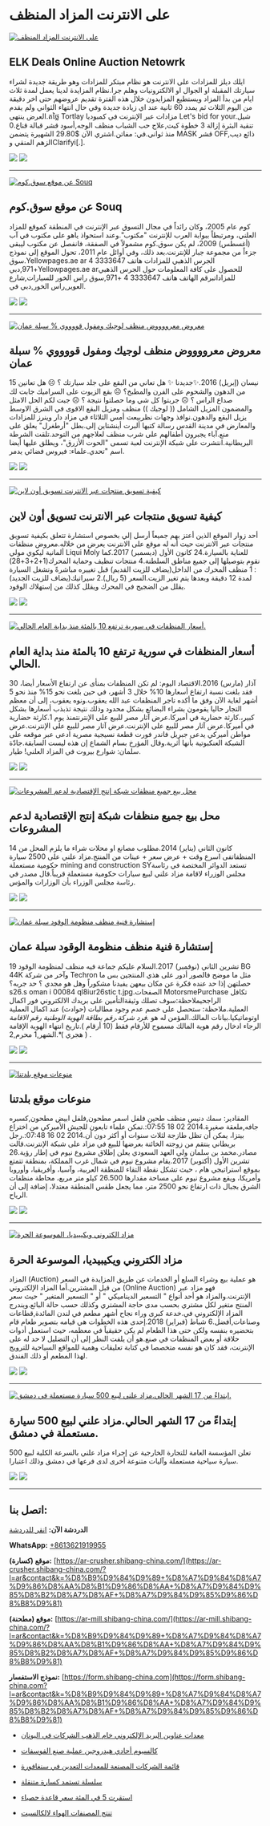 # على الانترنت المزاد المنظف

<a href="https://swt.shibang-china.com/?l=ar&img&k=%D8%B9%D9%84%D9%89+%D8%A7%D9%84%D8%A7%D9%86%D8%AA%D8%B1%D9%86%D8%AA+%D8%A7%D9%84%D9%85%D8%B2%D8%A7%D8%AF+%D8%A7%D9%84%D9%85%D9%86%D8%B8%D9%81" target="_blank">![على الانترنت المزاد المنظف](http://static.shibang-china.com/all-800x300/1247.jpg)</a>

## ELK Deals Online Auction Netowrk
ايلك ديلز للمزادات على الانترنت هو نظام مبتكر للمزادات وهو طريقة جديدة لشراء سيارتك المقبلة او الجوال او الالكترونيات وهلم جرا.نظام المزايدة لدينا يعمل لمدة ثلاث ايام من بدأ المزاد ويستطيع المزايدون خلال هذه الفترة تقديم عروضهم حتى اخر دقيقة من اليوم الثلاث ثم يمدد 60 ثانية عند اي زيادة جديدة وفي حال انتهاء الثواني ولم يقدم العرض ينتهي.តថ្លៃ Tortlay مزادات عبر الإنترنت في كمبوديا Let&#39;s bid for your.شيل تنقية البثرة إزالة 3 خطوة كيت,علاج حب الشباب منظف الوجه,أسود قشر قبالة قناع.0 منذ ثوانى.في: مفاتن.اشتري الآن $29.80 الشهيرة يتضمن MASK قشر OFF,ذائع ديب الزهم المنقي وClarifyi[.].


<a href="https://whatsapp.shibangsoft.com/WhatsApp.php" target="_blank" title="WhatsApp">![](http://static.shibang-china.com/icon/whatsapp.png)</a> <a href="https://swt.shibang-china.com/?l=ar&icon&k=%D8%B9%D9%84%D9%89+%D8%A7%D9%84%D8%A7%D9%86%D8%AA%D8%B1%D9%86%D8%AA+%D8%A7%D9%84%D9%85%D8%B2%D8%A7%D8%AF+%D8%A7%D9%84%D9%85%D9%86%D8%B8%D9%81" target="_blank">![](http://static.shibang-china.com/icon/chat-ar.png)</a>

---

<a href="https://swt.shibang-china.com/?l=ar&img&k=%D8%B9%D9%84%D9%89+%D8%A7%D9%84%D8%A7%D9%86%D8%AA%D8%B1%D9%86%D8%AA+%D8%A7%D9%84%D9%85%D8%B2%D8%A7%D8%AF+%D8%A7%D9%84%D9%85%D9%86%D8%B8%D9%81" target="_blank">![عن موقع سوق.كوم Souq](http://static.shibang-china.com/all-800x300/1100.jpg)</a>

## عن موقع سوق.كوم Souq
كوم عام 2005، وكان رائداً في مجال التسوق عبر الإنترنت في المنطقة كموقع للمزاد العلني، ومرتبطاً ببوابة العرب للإنترنت &quot;مكتوب&quot;.وعند استحواذ ياهو على مكتوب في آب (أغسطس) 2009، لم يكن سوق.كوم مشمولاً في الصفقة، فانفصل عن مكتوب ليبقى جزءاً من مجموعة جبار للإنترنت.بعد ذلك، وفي أوائل عام 2011، تحول الموقع إلى نموذج سوق.Yellowpages.ae ar الجرس الذهبي للمزادات هاتف 3333647 4 +971,دبيYellowpages.ae arللحصول على كافة المعلومات حول الجرس الذهبي للمزاداتبرقم الهاتف هاتف 3333647 4 +971,سوق راس الخور للسيارات,شارع العوير,راس الخور,دبي في.


<a href="https://whatsapp.shibangsoft.com/WhatsApp.php" target="_blank" title="WhatsApp">![](http://static.shibang-china.com/icon/whatsapp.png)</a> <a href="https://swt.shibang-china.com/?l=ar&icon&k=%D8%B9%D9%84%D9%89+%D8%A7%D9%84%D8%A7%D9%86%D8%AA%D8%B1%D9%86%D8%AA+%D8%A7%D9%84%D9%85%D8%B2%D8%A7%D8%AF+%D8%A7%D9%84%D9%85%D9%86%D8%B8%D9%81" target="_blank">![](http://static.shibang-china.com/icon/chat-ar.png)</a>

---

<a href="https://swt.shibang-china.com/?l=ar&img&k=%D8%B9%D9%84%D9%89+%D8%A7%D9%84%D8%A7%D9%86%D8%AA%D8%B1%D9%86%D8%AA+%D8%A7%D9%84%D9%85%D8%B2%D8%A7%D8%AF+%D8%A7%D9%84%D9%85%D9%86%D8%B8%D9%81" target="_blank">![معروض معرووووض منظف لوجيك ومفول قووووي % سبلة عمان](http://static.shibang-china.com/all-800x300/500.jpg)</a>

## معروض معرووووض منظف لوجيك ومفول قووووي % سبلة عمان
15 نيسان (إبريل) 2016.✨جديدنا ✨ هل تعاني من البقع على جلد سيارتك ؟ ☹ هل تعانين من الدهون والشحوم على الفرن والمطبخ؟ ☹ بقع الزيوت على السراميك جابت لك صداع الراس ؟ ☹ جربتوا كل شي وما حصلتوا نتيجة ؟ ☹ جبت لكم الحل الامثل والمضمون المزيل الشامل (( لوجيك )) منظف ومزيل البقع الاقوى في الشرق الاوسط يزيل البقع والدهون.نوافذ وجهات نظربيعت أمس الثلاثاء في مزاد دار وينرز للمزادات والمعارض في مدينة القدس رسالة كتبها ألبرت أينشتاين إلى.بطل &quot;أرطغرل&quot; يعلق على منع.آباء يجبرون أطفالهم على شرب منظف لعلاجهم من التوحد.تلقت الشرطة البريطانية.انتشرت على شبكة الإنترنت لعبة تسمى &quot;الحوت الأزرق&quot;، ويطلق عليها أيضا اسم &quot;تحدي.علماء: فيروس فضائي يدمر.


<a href="https://whatsapp.shibangsoft.com/WhatsApp.php" target="_blank" title="WhatsApp">![](http://static.shibang-china.com/icon/whatsapp.png)</a> <a href="https://swt.shibang-china.com/?l=ar&icon&k=%D8%B9%D9%84%D9%89+%D8%A7%D9%84%D8%A7%D9%86%D8%AA%D8%B1%D9%86%D8%AA+%D8%A7%D9%84%D9%85%D8%B2%D8%A7%D8%AF+%D8%A7%D9%84%D9%85%D9%86%D8%B8%D9%81" target="_blank">![](http://static.shibang-china.com/icon/chat-ar.png)</a>

---

<a href="https://swt.shibang-china.com/?l=ar&img&k=%D8%B9%D9%84%D9%89+%D8%A7%D9%84%D8%A7%D9%86%D8%AA%D8%B1%D9%86%D8%AA+%D8%A7%D9%84%D9%85%D8%B2%D8%A7%D8%AF+%D8%A7%D9%84%D9%85%D9%86%D8%B8%D9%81" target="_blank">![كيفية تسويق منتجات عبر الانترنت تسويق أون لاين](http://static.shibang-china.com/all-800x300/1075.jpg)</a>

## كيفية تسويق منتجات عبر الانترنت تسويق أون لاين
أحد زوار الموقع الذين أعتز بهم جميعاً أرسل إلي بخصوص استشارة تتعلق بكيفية تسويق منتجات عبر الانترنت حيث أنه له موقع على الانترنت يعرض من خلاله.معروض منظفات ألمانية ليكوي مولي Liqui Moly للعناية بالسيارة.24 كانون الأول (ديسمبر) 2017.كما نقوم بتوصيلها إلى جميع مناطق السلطنة.4 منتجات تنظيف وحماية المحرك(1+2+3+28) : 1 منظف المحرك من الداخل(يضاف للزيت القديم) قبل تغييره مباشرةً وتشغل السيارة لمدة 12 دقيقة وبعدها يتم تغير الزيت.السعر (5 ريال).2 سيراتيك(يضاف للزيت الجديد) يقلل من الضجيج في المحرك ويقلل كذلك من إستهلاك الوقود.


<a href="https://whatsapp.shibangsoft.com/WhatsApp.php" target="_blank" title="WhatsApp">![](http://static.shibang-china.com/icon/whatsapp.png)</a> <a href="https://swt.shibang-china.com/?l=ar&icon&k=%D8%B9%D9%84%D9%89+%D8%A7%D9%84%D8%A7%D9%86%D8%AA%D8%B1%D9%86%D8%AA+%D8%A7%D9%84%D9%85%D8%B2%D8%A7%D8%AF+%D8%A7%D9%84%D9%85%D9%86%D8%B8%D9%81" target="_blank">![](http://static.shibang-china.com/icon/chat-ar.png)</a>

---

<a href="https://swt.shibang-china.com/?l=ar&img&k=%D8%B9%D9%84%D9%89+%D8%A7%D9%84%D8%A7%D9%86%D8%AA%D8%B1%D9%86%D8%AA+%D8%A7%D9%84%D9%85%D8%B2%D8%A7%D8%AF+%D8%A7%D9%84%D9%85%D9%86%D8%B8%D9%81" target="_blank">![أسعار المنظفات في سورية ترتفع 10 بالمئة منذ بداية العام الحالي.](http://static.shibang-china.com/all-800x300/1373.jpg)</a>

## أسعار المنظفات في سورية ترتفع 10 بالمئة منذ بداية العام الحالي.
30 آذار (مارس) 2016.الاقتصاد اليوم: لم تكن المنظفات بمنأى عن ارتفاع الأسعار أيضا، فقد بلغت نسبة ارتفاع أسعارها 10% خلال 3 أشهر، في حين بلغت نحو 15% منذ نحو 5 أشهر لغاية الآن وفق ما أكده تاجر المنظفات عبد الله يعقوب.ونوه يعقوب، إلى أن معظم التجار حاليا يقومون بشراء البضائع بشكل محدود وذلك نتيجة تذبذب أسعارها بشكل كبير،.كارثة حضارية في أميركا.عرض آثار مصر للبيع على الإنترنتمنذ يوم 1.كارثة حضارية في أميركا.عرض آثار مصر للبيع على الإنترنت.عرض آثار مصر للبيع على الإنترنت.عرض مواطن أميركي يدعى جبريل فاندر فورت قطعة نسيجية مصرية ادعى عبر موقعه على الشبكة العنكبوتية بأنها أثرية.وقال المؤرخ بسام الشماع إن هذه ليست السابقة.جادّة سلمان: شوارع بيروت في المزاد العلني! طیار.


<a href="https://whatsapp.shibangsoft.com/WhatsApp.php" target="_blank" title="WhatsApp">![](http://static.shibang-china.com/icon/whatsapp.png)</a> <a href="https://swt.shibang-china.com/?l=ar&icon&k=%D8%B9%D9%84%D9%89+%D8%A7%D9%84%D8%A7%D9%86%D8%AA%D8%B1%D9%86%D8%AA+%D8%A7%D9%84%D9%85%D8%B2%D8%A7%D8%AF+%D8%A7%D9%84%D9%85%D9%86%D8%B8%D9%81" target="_blank">![](http://static.shibang-china.com/icon/chat-ar.png)</a>

---

<a href="https://swt.shibang-china.com/?l=ar&img&k=%D8%B9%D9%84%D9%89+%D8%A7%D9%84%D8%A7%D9%86%D8%AA%D8%B1%D9%86%D8%AA+%D8%A7%D9%84%D9%85%D8%B2%D8%A7%D8%AF+%D8%A7%D9%84%D9%85%D9%86%D8%B8%D9%81" target="_blank">![محل بيع جميع منظفات شبكة إنتج الإقتصادية لدعم المشروعات](http://static.shibang-china.com/all-800x300/907.jpg)</a>

## محل بيع جميع منظفات شبكة إنتج الإقتصادية لدعم المشروعات
14 كانون الثاني (يناير) 2014.مطلوب مصانع او محلات شراء ما يلزم المحل من المنظفاتفى اسرع وقت + عرض سعر + عينات من المنتج.مزاد علني على 2500 سيارة حكومية مستعملة mining and construction SYتستعد الدوائر المختصة في رئاسة مجلس الوزراء لاقامة مزاد علني لبيع سيارات حكومية مستعملة قريباً.قال مصدر في رئاسة مجلس الوزراء بأن الوزارات والمؤس.


<a href="https://whatsapp.shibangsoft.com/WhatsApp.php" target="_blank" title="WhatsApp">![](http://static.shibang-china.com/icon/whatsapp.png)</a> <a href="https://swt.shibang-china.com/?l=ar&icon&k=%D8%B9%D9%84%D9%89+%D8%A7%D9%84%D8%A7%D9%86%D8%AA%D8%B1%D9%86%D8%AA+%D8%A7%D9%84%D9%85%D8%B2%D8%A7%D8%AF+%D8%A7%D9%84%D9%85%D9%86%D8%B8%D9%81" target="_blank">![](http://static.shibang-china.com/icon/chat-ar.png)</a>

---

<a href="https://swt.shibang-china.com/?l=ar&img&k=%D8%B9%D9%84%D9%89+%D8%A7%D9%84%D8%A7%D9%86%D8%AA%D8%B1%D9%86%D8%AA+%D8%A7%D9%84%D9%85%D8%B2%D8%A7%D8%AF+%D8%A7%D9%84%D9%85%D9%86%D8%B8%D9%81" target="_blank">![إستشارة فنية منظف منظومة الوقود سبلة عمان](http://static.shibang-china.com/all-800x300/1483.jpg)</a>

## إستشارة فنية منظف منظومة الوقود سبلة عمان
19 تشرين الثاني (نوفمبر) 2017.السلام عليكم جماعة فيه منظف لمنظومة الوقود BG 44K وآخر من شركة Techron مثل ما موضح فالصور أدور على هذي المنتجين بس ما حصلتهن إذا حد عنده فكرة عن مكان بيعهن يفيدنا مشكوراً وهل هو مجدي ؟ حد جربه؟ s26.s oman i 00084 ql8iur26stic t.jpg.الصفحات MotorsmePurchase تكافل الراجحيملاحظة:سوف تصلك وثيقةالتأمين على بريدك الالكتروني فور اكمال العملية.ملاحظة: ستحصل على خصم عدم وجود مطالبات (حوادث) عند اكمال العملية اوتوماتيكيا.بيانات المالك.المؤمن له هو *.فرد شركة.رقم بطاقة الهوية الوطنية رقم الاقامة* الرجاء ادخال رقم هوية المالك مسموح للأرقام فقط (10 أرقام ).تاريخ انتهاء الهوية الإقامة ( هجري )*.الشهر,1 محرم,2 .


<a href="https://whatsapp.shibangsoft.com/WhatsApp.php" target="_blank" title="WhatsApp">![](http://static.shibang-china.com/icon/whatsapp.png)</a> <a href="https://swt.shibang-china.com/?l=ar&icon&k=%D8%B9%D9%84%D9%89+%D8%A7%D9%84%D8%A7%D9%86%D8%AA%D8%B1%D9%86%D8%AA+%D8%A7%D9%84%D9%85%D8%B2%D8%A7%D8%AF+%D8%A7%D9%84%D9%85%D9%86%D8%B8%D9%81" target="_blank">![](http://static.shibang-china.com/icon/chat-ar.png)</a>

---

<a href="https://swt.shibang-china.com/?l=ar&img&k=%D8%B9%D9%84%D9%89+%D8%A7%D9%84%D8%A7%D9%86%D8%AA%D8%B1%D9%86%D8%AA+%D8%A7%D9%84%D9%85%D8%B2%D8%A7%D8%AF+%D8%A7%D9%84%D9%85%D9%86%D8%B8%D9%81" target="_blank">![منوعات موقع بلدتنا](http://static.shibang-china.com/all-800x300/1220.jpg)</a>

## منوعات موقع بلدتنا
المقادير: سمك دنيس منظف طحين فلفل اسمر مطحون,فلفل ابيض مطحون,كسبره جافه,ملعقة صغيرة.2014 02 18 07:55:.تمكن علماء تابعون للجيش الأميركي من اختراع بيتزا، يمكن أن تظل طازجة لثلاث سنوات أو أكثر دون أن.2014 02 16 07:48:.رجل بريطاني ينتقم من زوجته الخائنة بعرضها للبيع في مزاد على شبكة الإنترنت.قالت مصادر.محمد بن سلمان ولي العهد السعودي يعلن إطلاق مشروع نيوم في إطار رؤية.26 تشرين الأول (أكتوبر) 2017.يقام مشروع نيوم في شمال غرب المملكة، بمنطقة تتمتع بموقع استراتيجي هام ، حيث تشكل نقطة التقاء للمنطقة العربية، وآسيا، وأفريقيا، وأوروبا وأمريكا، ويقع مشروع نيوم على مساحة مقدارها 26.500 كيلو متر مربع، محاطة منظفات الشرق بجبال ذات ارتفاع نحو 2500 متر، مما يجعل طقس المنطقة معتدلا، إضافة إلى أن الرياح.


<a href="https://whatsapp.shibangsoft.com/WhatsApp.php" target="_blank" title="WhatsApp">![](http://static.shibang-china.com/icon/whatsapp.png)</a> <a href="https://swt.shibang-china.com/?l=ar&icon&k=%D8%B9%D9%84%D9%89+%D8%A7%D9%84%D8%A7%D9%86%D8%AA%D8%B1%D9%86%D8%AA+%D8%A7%D9%84%D9%85%D8%B2%D8%A7%D8%AF+%D8%A7%D9%84%D9%85%D9%86%D8%B8%D9%81" target="_blank">![](http://static.shibang-china.com/icon/chat-ar.png)</a>

---

<a href="https://swt.shibang-china.com/?l=ar&img&k=%D8%B9%D9%84%D9%89+%D8%A7%D9%84%D8%A7%D9%86%D8%AA%D8%B1%D9%86%D8%AA+%D8%A7%D9%84%D9%85%D8%B2%D8%A7%D8%AF+%D8%A7%D9%84%D9%85%D9%86%D8%B8%D9%81" target="_blank">![مزاد الكتروني ويكيبيديا، الموسوعة الحرة](http://static.shibang-china.com/all-800x300/922.jpg)</a>

## مزاد الكتروني ويكيبيديا، الموسوعة الحرة
المزاد (Auction) هو عملية بيع وشراء السلع أو الخدمات عن طريق المزايدة في السعر من قبل المشترين.أما المزاد الإلكتروني (Online Auction) فهو مزاد عبر الإنترنت.والمزاد هو أحد أنواع &quot; التسعير الديناميكي &quot; أو &quot; التسعير المتغير &quot; حيث سعر المنتج متغير لكل مشتري بحسب مدى حاجة المشتري وكذلك حسب حالة البائع.ويندرج المزاد الإلكتروني في.خدعة كبرى وراء نجاح أشهر مطعم في لندن المائدة,قطاعات وصناعات,أفضل.6 شباط (فبراير) 2018.إحدى هذه الخطوات هي قيامه بتصوير طعام قام بتحضيره بنفسه ولكن حتى هذا الطعام لم يكن حقيقياً في معظمه، حيث استعمل أدوات حلاقة أو بعض المنظفات في صنع.هو أن يلفت النظر إلى أن التضليل لا حد له على الإنترنت، فقد كان هو نفسه متخصصا في كتابة تعليقات وهمية للمواقع السياحية للترويج لهذا المطعم أو ذلك الفندق.


<a href="https://whatsapp.shibangsoft.com/WhatsApp.php" target="_blank" title="WhatsApp">![](http://static.shibang-china.com/icon/whatsapp.png)</a> <a href="https://swt.shibang-china.com/?l=ar&icon&k=%D8%B9%D9%84%D9%89+%D8%A7%D9%84%D8%A7%D9%86%D8%AA%D8%B1%D9%86%D8%AA+%D8%A7%D9%84%D9%85%D8%B2%D8%A7%D8%AF+%D8%A7%D9%84%D9%85%D9%86%D8%B8%D9%81" target="_blank">![](http://static.shibang-china.com/icon/chat-ar.png)</a>

---

<a href="https://swt.shibang-china.com/?l=ar&img&k=%D8%B9%D9%84%D9%89+%D8%A7%D9%84%D8%A7%D9%86%D8%AA%D8%B1%D9%86%D8%AA+%D8%A7%D9%84%D9%85%D8%B2%D8%A7%D8%AF+%D8%A7%D9%84%D9%85%D9%86%D8%B8%D9%81" target="_blank">![إبتداءً من 17 الشهر الحالي.مزاد علني لبيع 500 سيارة مستعملة في دمشق.](http://static.shibang-china.com/all-800x300/1444.jpg)</a>

## إبتداءً من 17 الشهر الحالي.مزاد علني لبيع 500 سيارة مستعملة في دمشق.
تعلن المؤسسة العامة للتجارة الخارجية عن إجراء مزاد علني بالسرعة الكلية لبيع 500 سيارة سياحية مستعملة وآليات متنوعة أخرى لدى فرعها في دمشق وذلك اعتبارا.

<a href="https://whatsapp.shibangsoft.com/WhatsApp.php" target="_blank" title="WhatsApp">![](http://static.shibang-china.com/icon/whatsapp.png)</a> <a href="https://swt.shibang-china.com/?l=ar&icon&k=%D8%B9%D9%84%D9%89+%D8%A7%D9%84%D8%A7%D9%86%D8%AA%D8%B1%D9%86%D8%AA+%D8%A7%D9%84%D9%85%D8%B2%D8%A7%D8%AF+%D8%A7%D9%84%D9%85%D9%86%D8%B8%D9%81" target="_blank">![](http://static.shibang-china.com/icon/chat-ar.png)</a>

---
## اتصل بنا:

**الدردشة الآن:** [انقر للدردشة](https://swt.shibang-china.com?l=ar&contact&k=%D8%B9%D9%84%D9%89+%D8%A7%D9%84%D8%A7%D9%86%D8%AA%D8%B1%D9%86%D8%AA+%D8%A7%D9%84%D9%85%D8%B2%D8%A7%D8%AF+%D8%A7%D9%84%D9%85%D9%86%D8%B8%D9%81)

**WhatsApp:**  [+8613621919955](https://whatsapp.shibangsoft.com/WhatsApp.php)

**موقع (كسارة):** [https://ar-crusher.shibang-china.com/](https://ar-crusher.shibang-china.com/?l=ar&contact&k=%D8%B9%D9%84%D9%89+%D8%A7%D9%84%D8%A7%D9%86%D8%AA%D8%B1%D9%86%D8%AA+%D8%A7%D9%84%D9%85%D8%B2%D8%A7%D8%AF+%D8%A7%D9%84%D9%85%D9%86%D8%B8%D9%81)

**موقع (مطحنة):** [https://ar-mill.shibang-china.com/](https://ar-mill.shibang-china.com/?l=ar&contact&k=%D8%B9%D9%84%D9%89+%D8%A7%D9%84%D8%A7%D9%86%D8%AA%D8%B1%D9%86%D8%AA+%D8%A7%D9%84%D9%85%D8%B2%D8%A7%D8%AF+%D8%A7%D9%84%D9%85%D9%86%D8%B8%D9%81)

**نموذج الاستفسار:** [https://form.shibang-china.com](https://form.shibang-china.com?l=ar&contact&k=%D8%B9%D9%84%D9%89+%D8%A7%D9%84%D8%A7%D9%86%D8%AA%D8%B1%D9%86%D8%AA+%D8%A7%D9%84%D9%85%D8%B2%D8%A7%D8%AF+%D8%A7%D9%84%D9%85%D9%86%D8%B8%D9%81)

* [معدات عناوين البريد الإلكتروني خام الذهب الشركات في اليونان](../30/%D9%85%D8%B9%D8%AF%D8%A7%D8%AA%20%D8%B9%D9%86%D8%A7%D9%88%D9%8A%D9%86%20%D8%A7%D9%84%D8%A8%D8%B1%D9%8A%D8%AF%20%D8%A7%D9%84%D8%A5%D9%84%D9%83%D8%AA%D8%B1%D9%88%D9%86%D9%8A%20%D8%AE%D8%A7%D9%85%20%D8%A7%D9%84%D8%B0%D9%87%D8%A8%20%D8%A7%D9%84%D8%B4%D8%B1%D9%83%D8%A7%D8%AA%20%D9%81%D9%8A%20%D8%A7%D9%84%D9%8A%D9%88%D9%86%D8%A7%D9%86.md)

* [كالسيوم أحادي هيدروجين عملية صنع الفوسفات](../29/%D9%83%D8%A7%D9%84%D8%B3%D9%8A%D9%88%D9%85%20%D8%A3%D8%AD%D8%A7%D8%AF%D9%8A%20%D9%87%D9%8A%D8%AF%D8%B1%D9%88%D8%AC%D9%8A%D9%86%20%D8%B9%D9%85%D9%84%D9%8A%D8%A9%20%D8%B5%D9%86%D8%B9%20%D8%A7%D9%84%D9%81%D9%88%D8%B3%D9%81%D8%A7%D8%AA.md)

* [قائمة الشركات المصنعة للمعدات التعدين في سنغافورة](../28/%D9%82%D8%A7%D8%A6%D9%85%D8%A9%20%D8%A7%D9%84%D8%B4%D8%B1%D9%83%D8%A7%D8%AA%20%D8%A7%D9%84%D9%85%D8%B5%D9%86%D8%B9%D8%A9%20%D9%84%D9%84%D9%85%D8%B9%D8%AF%D8%A7%D8%AA%20%D8%A7%D9%84%D8%AA%D8%B9%D8%AF%D9%8A%D9%86%20%D9%81%D9%8A%20%D8%B3%D9%86%D8%BA%D8%A7%D9%81%D9%88%D8%B1%D8%A9.md)

* [سلسلة تستمد كسارة متنقلة](../30/%D8%B3%D9%84%D8%B3%D9%84%D8%A9%20%D8%AA%D8%B3%D8%AA%D9%85%D8%AF%20%D9%83%D8%B3%D8%A7%D8%B1%D8%A9%20%D9%85%D8%AA%D9%86%D9%82%D9%84%D8%A9.md)

* [استقرت 5 في المئة سعر قاعدة حصباء](../30/%D8%A7%D8%B3%D8%AA%D9%82%D8%B1%D8%AA%205%20%D9%81%D9%8A%20%D8%A7%D9%84%D9%85%D8%A6%D8%A9%20%D8%B3%D8%B9%D8%B1%20%D9%82%D8%A7%D8%B9%D8%AF%D8%A9%20%D8%AD%D8%B5%D8%A8%D8%A7%D8%A1.md)

* [تنتج المصنفات الهواء لالكالسيت](../28/%D8%AA%D9%86%D8%AA%D8%AC%20%D8%A7%D9%84%D9%85%D8%B5%D9%86%D9%81%D8%A7%D8%AA%20%D8%A7%D9%84%D9%87%D9%88%D8%A7%D8%A1%20%D9%84%D8%A7%D9%84%D9%83%D8%A7%D9%84%D8%B3%D9%8A%D8%AA.md)
